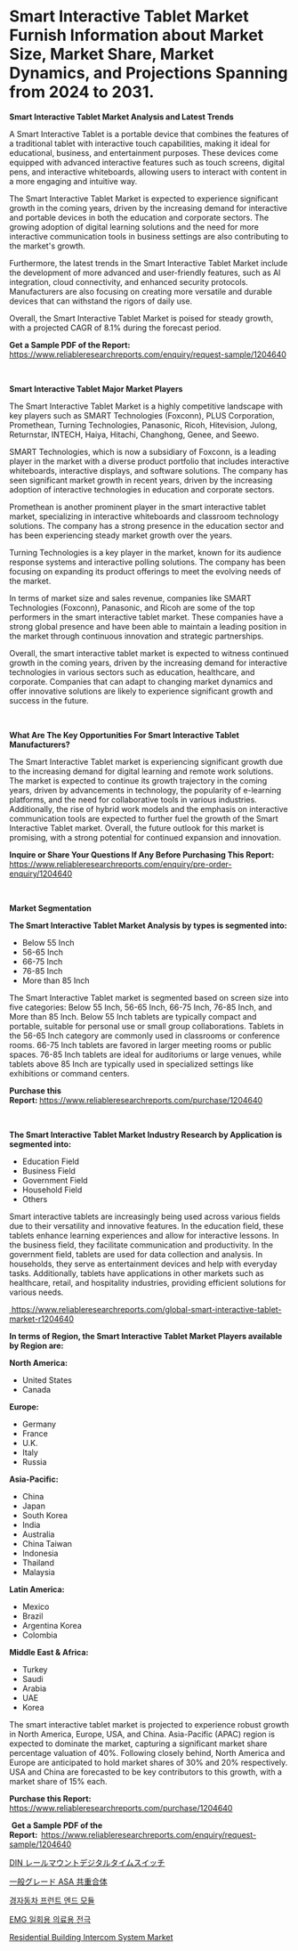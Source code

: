 <p><h1>Smart Interactive Tablet Market Furnish Information about Market Size, Market Share, Market Dynamics, and Projections Spanning from 2024 to 2031.</h1></p><p><strong>Smart Interactive Tablet Market Analysis and Latest Trends</strong></p>
<p><p>A Smart Interactive Tablet is a portable device that combines the features of a traditional tablet with interactive touch capabilities, making it ideal for educational, business, and entertainment purposes. These devices come equipped with advanced interactive features such as touch screens, digital pens, and interactive whiteboards, allowing users to interact with content in a more engaging and intuitive way.</p><p>The Smart Interactive Tablet Market is expected to experience significant growth in the coming years, driven by the increasing demand for interactive and portable devices in both the education and corporate sectors. The growing adoption of digital learning solutions and the need for more interactive communication tools in business settings are also contributing to the market's growth.</p><p>Furthermore, the latest trends in the Smart Interactive Tablet Market include the development of more advanced and user-friendly features, such as AI integration, cloud connectivity, and enhanced security protocols. Manufacturers are also focusing on creating more versatile and durable devices that can withstand the rigors of daily use.</p><p>Overall, the Smart Interactive Tablet Market is poised for steady growth, with a projected CAGR of 8.1% during the forecast period.</p></p>
<p><strong>Get a Sample PDF of the Report:&nbsp;</strong> <a href="https://www.reliableresearchreports.com/enquiry/request-sample/1204640">https://www.reliableresearchreports.com/enquiry/request-sample/1204640</a></p>
<p>&nbsp;</p>
<p><strong>Smart Interactive Tablet Major Market Players</strong></p>
<p><p>The Smart Interactive Tablet Market is a highly competitive landscape with key players such as SMART Technologies (Foxconn), PLUS Corporation, Promethean, Turning Technologies, Panasonic, Ricoh, Hitevision, Julong, Returnstar, INTECH, Haiya, Hitachi, Changhong, Genee, and Seewo.</p><p>SMART Technologies, which is now a subsidiary of Foxconn, is a leading player in the market with a diverse product portfolio that includes interactive whiteboards, interactive displays, and software solutions. The company has seen significant market growth in recent years, driven by the increasing adoption of interactive technologies in education and corporate sectors.</p><p>Promethean is another prominent player in the smart interactive tablet market, specializing in interactive whiteboards and classroom technology solutions. The company has a strong presence in the education sector and has been experiencing steady market growth over the years.</p><p>Turning Technologies is a key player in the market, known for its audience response systems and interactive polling solutions. The company has been focusing on expanding its product offerings to meet the evolving needs of the market.</p><p>In terms of market size and sales revenue, companies like SMART Technologies (Foxconn), Panasonic, and Ricoh are some of the top performers in the smart interactive tablet market. These companies have a strong global presence and have been able to maintain a leading position in the market through continuous innovation and strategic partnerships.</p><p>Overall, the smart interactive tablet market is expected to witness continued growth in the coming years, driven by the increasing demand for interactive technologies in various sectors such as education, healthcare, and corporate. Companies that can adapt to changing market dynamics and offer innovative solutions are likely to experience significant growth and success in the future.</p></p>
<p>&nbsp;</p>
<p><strong>What Are The Key Opportunities For Smart Interactive Tablet Manufacturers?</strong></p>
<p><p>The Smart Interactive Tablet market is experiencing significant growth due to the increasing demand for digital learning and remote work solutions. The market is expected to continue its growth trajectory in the coming years, driven by advancements in technology, the popularity of e-learning platforms, and the need for collaborative tools in various industries. Additionally, the rise of hybrid work models and the emphasis on interactive communication tools are expected to further fuel the growth of the Smart Interactive Tablet market. Overall, the future outlook for this market is promising, with a strong potential for continued expansion and innovation.</p></p>
<p><strong>Inquire or Share Your Questions If Any Before Purchasing This Report:</strong> <a href="https://www.reliableresearchreports.com/enquiry/pre-order-enquiry/1204640">https://www.reliableresearchreports.com/enquiry/pre-order-enquiry/1204640</a></p>
<p>&nbsp;</p>
<p><strong>Market Segmentation</strong></p>
<p><strong>The Smart Interactive Tablet Market Analysis by types is segmented into:</strong></p>
<p><ul><li>Below 55 Inch</li><li>56-65 Inch</li><li>66-75 Inch</li><li>76-85 Inch</li><li>More than 85 Inch</li></ul></p>
<p><p>The Smart Interactive Tablet market is segmented based on screen size into five categories: Below 55 Inch, 56-65 Inch, 66-75 Inch, 76-85 Inch, and More than 85 Inch. Below 55 Inch tablets are typically compact and portable, suitable for personal use or small group collaborations. Tablets in the 56-65 Inch category are commonly used in classrooms or conference rooms. 66-75 Inch tablets are favored in larger meeting rooms or public spaces. 76-85 Inch tablets are ideal for auditoriums or large venues, while tablets above 85 Inch are typically used in specialized settings like exhibitions or command centers.</p></p>
<p><strong>Purchase this Report:&nbsp;</strong><a href="https://www.reliableresearchreports.com/purchase/1204640">https://www.reliableresearchreports.com/purchase/1204640</a></p>
<p>&nbsp;</p>
<p><strong>The Smart Interactive Tablet Market Industry Research by Application is segmented into:</strong></p>
<p><ul><li>Education Field</li><li>Business Field</li><li>Government Field</li><li>Household Field</li><li>Others</li></ul></p>
<p><p>Smart interactive tablets are increasingly being used across various fields due to their versatility and innovative features. In the education field, these tablets enhance learning experiences and allow for interactive lessons. In the business field, they facilitate communication and productivity. In the government field, tablets are used for data collection and analysis. In households, they serve as entertainment devices and help with everyday tasks. Additionally, tablets have applications in other markets such as healthcare, retail, and hospitality industries, providing efficient solutions for various needs.</p></p>
<p><a href="https://www.reliableresearchreports.com/global-smart-interactive-tablet-market-r1204640">&nbsp;https://www.reliableresearchreports.com/global-smart-interactive-tablet-market-r1204640</a></p>
<p><strong>In terms of Region, the Smart Interactive Tablet Market Players available by Region are:</strong></p>
<p>
    <p> <strong> North America: </strong>
        <ul>
            <li>United States</li>
            <li>Canada</li>
        </ul>
        </p> 
    <p> <strong> Europe: </strong>
        <ul>
            <li>Germany</li>
            <li>France</li>
            <li>U.K.</li>
            <li>Italy</li>
            <li>Russia</li>
        </ul>
        </p> 
    <p> <strong> Asia-Pacific: </strong>
        <ul>
            <li>China</li>
            <li>Japan</li>
            <li>South Korea</li>
            <li>India</li>
            <li>Australia</li>
            <li>China Taiwan</li>
            <li>Indonesia</li>
            <li>Thailand</li>
            <li>Malaysia</li>
        </ul>
        </p> 
    <p> <strong> Latin America: </strong>
        <ul>
            <li>Mexico</li>
            <li>Brazil</li>
            <li>Argentina Korea</li>
            <li>Colombia</li>
        </ul>
        </p> 
    <p> <strong> Middle East & Africa: </strong>
        <ul>
            <li>Turkey</li>
            <li>Saudi</li>
            <li>Arabia</li>
            <li>UAE</li>
            <li>Korea</li>
        </ul>
    </p>
    </p>
<p><p>The smart interactive tablet market is projected to experience robust growth in North America, Europe, USA, and China. Asia-Pacific (APAC) region is expected to dominate the market, capturing a significant market share percentage valuation of 40%. Following closely behind, North America and Europe are anticipated to hold market shares of 30% and 20% respectively. USA and China are forecasted to be key contributors to this growth, with a market share of 15% each.</p></p>
<p><strong>Purchase this Report: </strong><a href="https://www.reliableresearchreports.com/purchase/1204640">https://www.reliableresearchreports.com/purchase/1204640</a></p>
<p>&nbsp;<strong>Get a Sample PDF of the Report:&nbsp;&nbsp;</strong><a href="https://www.reliableresearchreports.com/enquiry/request-sample/1204640">https://www.reliableresearchreports.com/enquiry/request-sample/1204640</a></p>
<p><strong></strong></p>
<p><p><a href="https://github.com/DudleyFerry/Market-Research-Report-List-1/blob/main/4706215111418.md">DIN レールマウントデジタルタイムスイッチ</a></p><p><a href="https://github.com/DemarcusKuhlman/Market-Research-Report-List-1/blob/main/6066527111417.md">一般グレード ASA 共重合体</a></p><p><a href="https://github.com/Jackieshlerin98056/Market-Research-Report-List-1/blob/main/2004550106352.md">경자동차 프런트 엔드 모듈</a></p><p><a href="https://github.com/CarmellaLang1/Market-Research-Report-List-1/blob/main/9686331106351.md">EMG 일회용 의료용 전극</a></p><p><a href="https://github.com/JuliaFadel1922/Market-Research-Report-List-1/blob/main/residential-building-intercom-system-market.md">Residential Building Intercom System Market</a></p></p>